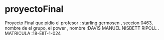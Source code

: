 # proyectoFinal
Proyecto Final que pidio el profesor : starling germosen , seccion 0463, nombre de el grupo, el power , nombre :DAVIS MANUEL NISBETT RIPOLL . MATRICULA :18-EIIT-1-024
